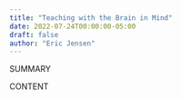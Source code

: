 ```yaml
---
title: "Teaching with the Brain in Mind"
date: 2022-07-24T00:00:00-05:00
draft: false
author: "Eric Jensen"
---
```


SUMMARY

<!--more-->

CONTENT